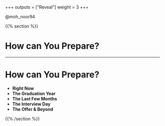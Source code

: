 +++
outputs = ["Reveal"]
weight = 3
+++

<p class="twitter">@moh_noor94</p>

{{% section %}}

# How can You Prepare?

---
# How can You Prepare?
- **Right Now**
- **The Graduation Year**
- **The Last Few Months**
- **The Interview Day**
- **The Offer & Beyond**


{{% /section %}}

